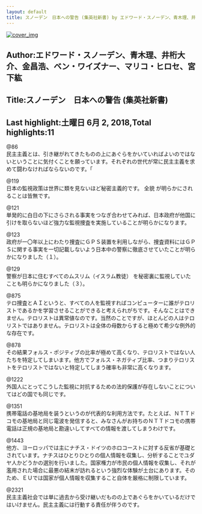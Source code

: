 ```yaml
---
layout: default
title: スノーデン　日本への警告 (集英社新書) by エドワード・スノーデン、青木理、井桁大介、金昌浩、ベン・ワイズナー、マリコ・ヒロセ、宮下紘
---
```


[![cover_img](http://images-jp.amazon.com/images/P/B072KZRMFB.09.MZZZZZZZ.jpg)](https://www.amazon.co.jp/dp/B072KZRMFB)  
## Author:エドワード・スノーデン、青木理、井桁大介、金昌浩、ベン・ワイズナー、マリコ・ヒロセ、宮下紘  
## Title:スノーデン　日本への警告 (集英社新書)  
## Last highlight:土曜日 6月 2, 2018,Total highlights:11  
  
@86  
民主主義とは、引き継がれてきたものの上にあぐらをかいていればよいのではないということに気付くことを願っています。それぞれの世代が常に民主主義を求めて闘わなければならないのです。「  
  
@119  
日本の監視政策は世界に類を見ないほど秘密主義的です。 全貌 が明らかにされることは皆無です。  
  
@121  
単発的に白日の下にさらされる事実をつなぎ合わせてみれば、日本政府が他国に引けを取らないほど強力な監視捜査を実施していることが明らかになります。  
  
@123  
政府が一〇年以上にわたり捜査にＧＰＳ装置を利用しながら、捜査資料にはＧＰＳに関する事実を一切記載しないよう日本中の警察に徹底させていたことが明らかになりました（１）。  
  
@129  
警察が日本に住むすべてのムスリム（イスラム教徒） を秘密裏に監視していたことも明らかになりました（３）。  
  
@875  
テロ捜査とＡＩというと、すべての人を監視すればコンピューターに誰がテロリストであるかを学習させることができると考えられがちです。そんなことはできません。テロリストは異常値なのです。当然のことですが、ほとんどの人はテロリストではありません。テロリストは全体の母数からすると極めて希少な例外的な存在です。  
  
@878  
その結果フォルス・ポジティブの比率が極めて高くなり、テロリストではない人たちを特定してしまいます。他方でフォルス・ネガティブ比率、つまりテロリストをテロリストではないと特定してしまう確率も非常に高くなります。  
  
@1222  
外国人にとってこうした監視に対抗するための法的保護が存在しないことについてはどの国でも同じです。  
  
@1351  
携帯電話の基地局を装うというのが代表的な利用方法です。たとえば、ＮＴＴドコモの基地局と同じ電波を発信すると、みなさんがお持ちのＮＴＴドコモの携帯電話は正規の基地局と勘違いしてすべての情報を渡してしまうわけです。  
  
@1443  
他方、ヨーロッパでは主にナチス・ドイツのホロコーストに対する反省が基礎とされています。ナチスはひとりひとりの個人情報を収集し、分析することでユダヤ人かどうかの選別を行いました。国家権力が市民の個人情報を収集し、それが濫用された場合に最悪の結末が訪れるという強烈な体験が土台にあります。そのため、ＥＵでは国家が個人情報を収集すること自体を厳格に制限しています。  
  
@2321  
民主主義社会では単に過去から受け継いだものの上であぐらをかいているだけではいけません。民主主義には行動する責任が伴うのです。  